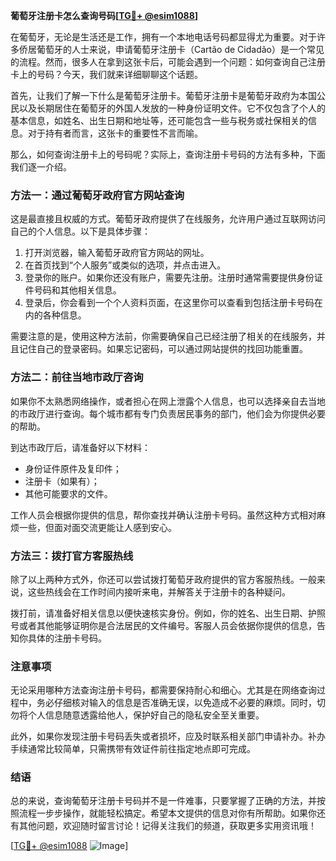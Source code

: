 **葡萄牙注册卡怎么查询号码[[TG💪+ @esim1088](https://t.me/s/esim1088)]**

在葡萄牙，无论是生活还是工作，拥有一个本地电话号码都显得尤为重要。对于许多侨居葡萄牙的人士来说，申请葡萄牙注册卡（Cartão de Cidadão）是一个常见的流程。然而，很多人在拿到这张卡后，可能会遇到一个问题：如何查询自己注册卡上的号码？今天，我们就来详细聊聊这个话题。

首先，让我们了解一下什么是葡萄牙注册卡。葡萄牙注册卡是葡萄牙政府为本国公民以及长期居住在葡萄牙的外国人发放的一种身份证明文件。它不仅包含了个人的基本信息，如姓名、出生日期和地址等，还可能包含一些与税务或社保相关的信息。对于持有者而言，这张卡的重要性不言而喻。

那么，如何查询注册卡上的号码呢？实际上，查询注册卡号码的方法有多种，下面我们逐一介绍。

### 方法一：通过葡萄牙政府官方网站查询

这是最直接且权威的方式。葡萄牙政府提供了在线服务，允许用户通过互联网访问自己的个人信息。以下是具体步骤：

1. 打开浏览器，输入葡萄牙政府官方网站的网址。
2. 在首页找到“个人服务”或类似的选项，并点击进入。
3. 登录你的账户。如果你还没有账户，需要先注册。注册时通常需要提供身份证件号码和其他相关信息。
4. 登录后，你会看到一个个人资料页面，在这里你可以查看到包括注册卡号码在内的各种信息。

需要注意的是，使用这种方法前，你需要确保自己已经注册了相关的在线服务，并且记住自己的登录密码。如果忘记密码，可以通过网站提供的找回功能重置。

### 方法二：前往当地市政厅咨询

如果你不太熟悉网络操作，或者担心在网上泄露个人信息，也可以选择亲自去当地的市政厅进行查询。每个城市都有专门负责居民事务的部门，他们会为你提供必要的帮助。

到达市政厅后，请准备好以下材料：
- 身份证件原件及复印件；
- 注册卡（如果有）；
- 其他可能要求的文件。

工作人员会根据你提供的信息，帮你查找并确认注册卡号码。虽然这种方式相对麻烦一些，但面对面交流更能让人感到安心。

### 方法三：拨打官方客服热线

除了以上两种方式外，你还可以尝试拨打葡萄牙政府提供的官方客服热线。一般来说，这些热线会在工作时间内接听来电，并解答关于注册卡的各种疑问。

拨打前，请准备好相关信息以便快速核实身份。例如，你的姓名、出生日期、护照号或者其他能够证明你是合法居民的文件编号。客服人员会依据你提供的信息，告知你具体的注册卡号码。

### 注意事项

无论采用哪种方法查询注册卡号码，都需要保持耐心和细心。尤其是在网络查询过程中，务必仔细核对输入的信息是否准确无误，以免造成不必要的麻烦。同时，切勿将个人信息随意透露给他人，保护好自己的隐私安全至关重要。

此外，如果你发现注册卡号码丢失或者损坏，应及时联系相关部门申请补办。补办手续通常比较简单，只需携带有效证件前往指定地点即可完成。

### 结语

总的来说，查询葡萄牙注册卡号码并不是一件难事，只要掌握了正确的方法，并按照流程一步步操作，就能轻松搞定。希望本文提供的信息对你有所帮助。如果你还有其他问题，欢迎随时留言讨论！记得关注我们的频道，获取更多实用资讯哦！

[[TG💪+ @esim1088](https://t.me/s/esim1088) ![Image](https://i.postimg.cc/4NQfJmqS/Snipaste-2025-05-13-00-14-12.png)]